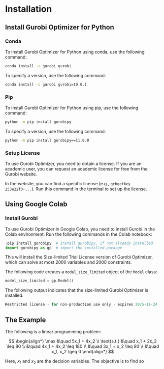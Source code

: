 # Installation

## Install Gurobi Optimizer for Python

### Conda

To install Gurobi Optimizer for Python using conda, use the following command:

```bash
conda install -c gurobi gurobi
```

To specify a version, use the following command:

```bash
conda install -c gurobi gurobi=10.0.1
```

### Pip

To install Gurobi Optimizer for Python using pip, use the following command:

```bash
python -m pip install gurobipy
```

To specify a version, use the following command:

```bash
python -m pip install gurobipy==11.0.0
```

### Setup License

To use Gurobi Optimizer, you need to obtain a license. If you are an academic user, you can request an academic license for free from the Gurobi website.

In the website, you can find a specific license (e.g., `grbgetkey 253e22f3-...`). Run this command in the terminal to set up the license.

## Using Google Colab

### Install Gurobi

To use Gurobi Optimizer in Google Colab, you need to install Gurobi in the Colab environment. Run the following commands in the Colab notebook:

```python
!pip install gurobipy  # install gurobipy, if not already installed
import gurobipy as gp  # import the installed package
```

This will install the Size-limited Trial License version of Gurobi Optimizer, which can solve at most 2000 variables and 2000 constraints.

The following code creates a `model_size_limited` object of the `Model` class:

```python
model_size_limited = gp.Model()
```

The following output indicates that the size-limited Gurobi Optimizer is installed:

```python
Restricted license - for non-production use only - expires 2025-11-24
```

## The Example

The following is a linear programming problem:

$$
\begin{align*}
\max &\quad 5x_1 + 4x_2 \\
\text{s.t.} &\quad x_1 + 2x_2 \leq 80 \\
&\quad 4x_1 + 4x_2 \leq 180 \\
&\quad 3x_1 + x_2 \leq 90 \\
&\quad x_1, x_2 \geq 0
\end{align*}
$$

Here, $x_1$ and $x_2$ are the decision variables. The objective is to find so
